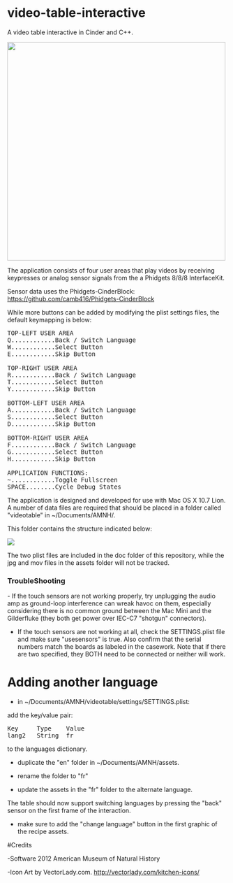 video-table-interactive
=======================

A video table interactive in Cinder and C++.

<img src="https://raw.github.com/camb416/video-table-interactive/master/screenshot.jpg" width="500" />

The application consists of four user areas that play videos by receiving keypresses or analog sensor signals from the a Phidgets 8/8/8 InterfaceKit.

Sensor data uses the Phidgets-CinderBlock: https://github.com/camb416/Phidgets-CinderBlock

While more buttons can be added by modifying the plist settings files, the default keymapping is below:

<pre>
TOP-LEFT USER AREA
Q............Back / Switch Language
W............Select Button
E............Skip Button

TOP-RIGHT USER AREA
R............Back / Switch Language
T............Select Button
Y............Skip Button

BOTTOM-LEFT USER AREA
A............Back / Switch Language
S............Select Button
D............Skip Button

BOTTOM-RIGHT USER AREA
F............Back / Switch Language
G............Select Button
H............Skip Button

APPLICATION FUNCTIONS:
~............Toggle Fullscreen
SPACE........Cycle Debug States
</pre>

The application is designed and developed for use with Mac OS X 10.7 Lion. A number of data files are required that should be placed in a folder called "videotable" in ~/Documents/AMNH/.

This folder contains the structure indicated below:

<img src="https://raw.github.com/camb416/video-table-interactive/master/doc/data_folder_structure.png" />

The two plist files are included in the doc folder of this repository, while the jpg and mov files in the assets folder will not be tracked.

<h3>TroubleShooting</h3>
- If the touch sensors are not working properly, try unplugging the audio amp as ground-loop interference can wreak havoc on them, especially considering there is no common ground between the Mac Mini and the Gilderfluke (they both get power over IEC-C7 "shotgun" connectors).

- If the touch sensors are not working at all, check the SETTINGS.plist file and make sure "usesensors" is true. Also confirm that the serial numbers match the boards as labeled in the casework. Note that if there are two specified, they BOTH need to be connected or neither will work.

# Adding another language

- in ~/Documents/AMNH/videotable/settings/SETTINGS.plist:

add the key/value pair:
<pre>
Key  	Type	Value
lang2	String	fr
</pre>
to the languages dictionary.


- duplicate the "en" folder in ~/Documents/AMNH/assets.

- rename the folder to "fr"

- update the assets in the "fr" folder to the alternate language.

The table should now support switching languages by pressing the "back" sensor on the first frame of the interaction.

- make sure to add the "change language" button in the first graphic of the recipe assets.


#Credits

-Software 2012 American Museum of Natural History

-Icon Art by VectorLady.com.  http://vectorlady.com/kitchen-icons/
